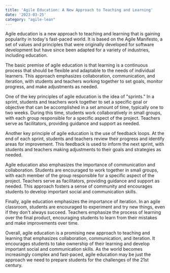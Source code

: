 ```yaml
---
title: 'Agile Education: A New Approach to Teaching and Learning'
date: '2023-03-25'
category: "agile-lean"
---
```


Agile education is a new approach to teaching and learning that is gaining popularity in today's fast-paced world. It is based on the Agile Manifesto, a set of values and principles that were originally developed for software development but have since been adapted for a variety of industries, including education.

The basic premise of agile education is that learning is a continuous process that should be flexible and adaptable to the needs of individual learners. This approach emphasizes collaboration, communication, and iteration, with students and teachers working together to set goals, monitor progress, and make adjustments as needed.

One of the key principles of agile education is the idea of "sprints." In a sprint, students and teachers work together to set a specific goal or objective that can be accomplished in a set amount of time, typically one to two weeks. During this time, students work collaboratively in small groups, with each group responsible for a specific aspect of the project. Teachers serve as facilitators, providing guidance and support as needed.

Another key principle of agile education is the use of feedback loops. At the end of each sprint, students and teachers review their progress and identify areas for improvement. This feedback is used to inform the next sprint, with students and teachers making adjustments to their goals and strategies as needed.

Agile education also emphasizes the importance of communication and collaboration. Students are encouraged to work together in small groups, with each member of the group responsible for a specific aspect of the project. Teachers serve as facilitators, providing guidance and support as needed. This approach fosters a sense of community and encourages students to develop important social and communication skills.

Finally, agile education emphasizes the importance of iteration. In an agile classroom, students are encouraged to experiment and try new things, even if they don't always succeed. Teachers emphasize the process of learning over the final product, encouraging students to learn from their mistakes and make improvements over time.

Overall, agile education is a promising new approach to teaching and learning that emphasizes collaboration, communication, and iteration. It encourages students to take ownership of their learning and develop important social and communication skills. As the world becomes increasingly complex and fast-paced, agile education may be just the approach we need to prepare students for the challenges of the 21st century.

